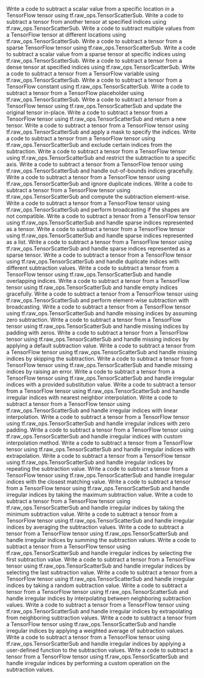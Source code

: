 Write a code to subtract a scalar value from a specific location in a TensorFlow tensor using tf.raw_ops.TensorScatterSub.
Write a code to subtract a tensor from another tensor at specified indices using tf.raw_ops.TensorScatterSub.
Write a code to subtract multiple values from a TensorFlow tensor at different locations using tf.raw_ops.TensorScatterSub.
Write a code to subtract a tensor from a sparse TensorFlow tensor using tf.raw_ops.TensorScatterSub.
Write a code to subtract a scalar value from a sparse tensor at specific indices using tf.raw_ops.TensorScatterSub.
Write a code to subtract a tensor from a dense tensor at specified indices using tf.raw_ops.TensorScatterSub.
Write a code to subtract a tensor from a TensorFlow variable using tf.raw_ops.TensorScatterSub.
Write a code to subtract a tensor from a TensorFlow constant using tf.raw_ops.TensorScatterSub.
Write a code to subtract a tensor from a TensorFlow placeholder using tf.raw_ops.TensorScatterSub.
Write a code to subtract a tensor from a TensorFlow tensor using tf.raw_ops.TensorScatterSub and update the original tensor in-place.
Write a code to subtract a tensor from a TensorFlow tensor using tf.raw_ops.TensorScatterSub and return a new tensor.
Write a code to subtract a tensor from a TensorFlow tensor using tf.raw_ops.TensorScatterSub and apply a mask to specify the indices.
Write a code to subtract a tensor from a TensorFlow tensor using tf.raw_ops.TensorScatterSub and exclude certain indices from the subtraction.
Write a code to subtract a tensor from a TensorFlow tensor using tf.raw_ops.TensorScatterSub and restrict the subtraction to a specific axis.
Write a code to subtract a tensor from a TensorFlow tensor using tf.raw_ops.TensorScatterSub and handle out-of-bounds indices gracefully.
Write a code to subtract a tensor from a TensorFlow tensor using tf.raw_ops.TensorScatterSub and ignore duplicate indices.
Write a code to subtract a tensor from a TensorFlow tensor using tf.raw_ops.TensorScatterSub and compute the subtraction element-wise.
Write a code to subtract a tensor from a TensorFlow tensor using tf.raw_ops.TensorScatterSub and perform broadcasting if the shapes are not compatible.
Write a code to subtract a tensor from a TensorFlow tensor using tf.raw_ops.TensorScatterSub and handle sparse indices represented as a tensor.
Write a code to subtract a tensor from a TensorFlow tensor using tf.raw_ops.TensorScatterSub and handle sparse indices represented as a list.
Write a code to subtract a tensor from a TensorFlow tensor using tf.raw_ops.TensorScatterSub and handle sparse indices represented as a sparse tensor.
Write a code to subtract a tensor from a TensorFlow tensor using tf.raw_ops.TensorScatterSub and handle duplicate indices with different subtraction values.
Write a code to subtract a tensor from a TensorFlow tensor using tf.raw_ops.TensorScatterSub and handle overlapping indices.
Write a code to subtract a tensor from a TensorFlow tensor using tf.raw_ops.TensorScatterSub and handle empty indices gracefully.
Write a code to subtract a tensor from a TensorFlow tensor using tf.raw_ops.TensorScatterSub and perform element-wise subtraction with broadcasting.
Write a code to subtract a tensor from a TensorFlow tensor using tf.raw_ops.TensorScatterSub and handle missing indices by assuming zero subtraction.
Write a code to subtract a tensor from a TensorFlow tensor using tf.raw_ops.TensorScatterSub and handle missing indices by padding with zeros.
Write a code to subtract a tensor from a TensorFlow tensor using tf.raw_ops.TensorScatterSub and handle missing indices by applying a default subtraction value.
Write a code to subtract a tensor from a TensorFlow tensor using tf.raw_ops.TensorScatterSub and handle missing indices by skipping the subtraction.
Write a code to subtract a tensor from a TensorFlow tensor using tf.raw_ops.TensorScatterSub and handle missing indices by raising an error.
Write a code to subtract a tensor from a TensorFlow tensor using tf.raw_ops.TensorScatterSub and handle irregular indices with a provided substitution value.
Write a code to subtract a tensor from a TensorFlow tensor using tf.raw_ops.TensorScatterSub and handle irregular indices with nearest neighbor interpolation.
Write a code to subtract a tensor from a TensorFlow tensor using tf.raw_ops.TensorScatterSub and handle irregular indices with linear interpolation.
Write a code to subtract a tensor from a TensorFlow tensor using tf.raw_ops.TensorScatterSub and handle irregular indices with zero padding.
Write a code to subtract a tensor from a TensorFlow tensor using tf.raw_ops.TensorScatterSub and handle irregular indices with custom interpolation method.
Write a code to subtract a tensor from a TensorFlow tensor using tf.raw_ops.TensorScatterSub and handle irregular indices with extrapolation.
Write a code to subtract a tensor from a TensorFlow tensor using tf.raw_ops.TensorScatterSub and handle irregular indices by repeating the subtraction value.
Write a code to subtract a tensor from a TensorFlow tensor using tf.raw_ops.TensorScatterSub and handle irregular indices with the closest matching value.
Write a code to subtract a tensor from a TensorFlow tensor using tf.raw_ops.TensorScatterSub and handle irregular indices by taking the maximum subtraction value.
Write a code to subtract a tensor from a TensorFlow tensor using tf.raw_ops.TensorScatterSub and handle irregular indices by taking the minimum subtraction value.
Write a code to subtract a tensor from a TensorFlow tensor using tf.raw_ops.TensorScatterSub and handle irregular indices by averaging the subtraction values.
Write a code to subtract a tensor from a TensorFlow tensor using tf.raw_ops.TensorScatterSub and handle irregular indices by summing the subtraction values.
Write a code to subtract a tensor from a TensorFlow tensor using tf.raw_ops.TensorScatterSub and handle irregular indices by selecting the first subtraction value.
Write a code to subtract a tensor from a TensorFlow tensor using tf.raw_ops.TensorScatterSub and handle irregular indices by selecting the last subtraction value.
Write a code to subtract a tensor from a TensorFlow tensor using tf.raw_ops.TensorScatterSub and handle irregular indices by taking a random subtraction value.
Write a code to subtract a tensor from a TensorFlow tensor using tf.raw_ops.TensorScatterSub and handle irregular indices by interpolating between neighboring subtraction values.
Write a code to subtract a tensor from a TensorFlow tensor using tf.raw_ops.TensorScatterSub and handle irregular indices by extrapolating from neighboring subtraction values.
Write a code to subtract a tensor from a TensorFlow tensor using tf.raw_ops.TensorScatterSub and handle irregular indices by applying a weighted average of subtraction values.
Write a code to subtract a tensor from a TensorFlow tensor using tf.raw_ops.TensorScatterSub and handle irregular indices by applying a user-defined function to the subtraction values.
Write a code to subtract a tensor from a TensorFlow tensor using tf.raw_ops.TensorScatterSub and handle irregular indices by performing a custom operation on the subtraction values.